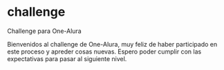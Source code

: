 # challenge
Challenge para One-Alura

Bienvenidos al challenge de One-Alura, muy feliz de haber participado en este proceso y apreder cosas nuevas. Espero poder cumplir con las expectativas para pasar al siguiente nivel.
